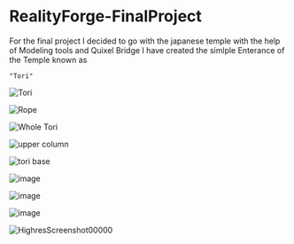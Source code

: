 # RealityForge-FinalProject

For the final project I decided to go with the japanese temple with the help of Modeling tools and Quixel Bridge I have created the simlple Enterance of the Temple known as 

    "Tori"


   ![Tori](https://github.com/Lucifer-Zaid/RealityForge-FinalProject/assets/81683107/a658c2ca-a8da-4c7c-9bbf-002c33a64033)

   ![Rope](https://github.com/Lucifer-Zaid/RealityForge-FinalProject/assets/81683107/f69c053f-0533-4e42-ba8c-80b8ad576540)
   
   ![Whole Tori](https://github.com/Lucifer-Zaid/RealityForge-FinalProject/assets/81683107/927b02eb-6f5b-4706-bcb2-0531dd466e44)
   
   ![upper column](https://github.com/Lucifer-Zaid/RealityForge-FinalProject/assets/81683107/b298268d-d0fc-490f-8112-c848a164b397)
   
   ![tori base](https://github.com/Lucifer-Zaid/RealityForge-FinalProject/assets/81683107/a4d5fe71-11c8-4009-954d-ad98ca17917c)

   ![image](https://github.com/Lucifer-Zaid/RealityForge-FinalProject/assets/81683107/edd465ab-f358-4452-8696-d2a1807cf94a)

   ![image](https://github.com/Lucifer-Zaid/RealityForge-FinalProject/assets/81683107/1cb87262-1f1c-4d16-8403-980a24ad9bd3)
  
   ![image](https://github.com/Lucifer-Zaid/RealityForge-FinalProject/assets/81683107/5549588f-a567-4066-a101-f441e6e3d3c6)

   ![HighresScreenshot00000](https://github.com/Lucifer-Zaid/RealityForge-FinalProject/assets/81683107/1176ad73-e9df-42fb-8616-4fcf0646b329)

